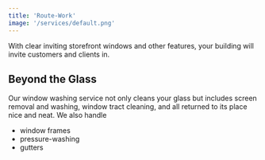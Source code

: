 ```yaml
---
title: 'Route-Work'
image: '/services/default.png'
---
```


With clear inviting storefront windows and other features, your building will invite customers and clients in.

## Beyond the Glass

Our window washing service not only cleans your glass but includes screen removal and washing, window tract cleaning,
and all returned to its place nice and neat. We also handle
- window frames
- pressure-washing
- gutters